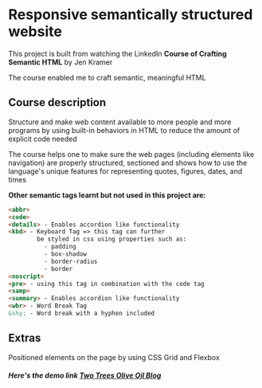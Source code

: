 # Responsive semantically structured website

This project is built from watching the LinkedIn __Course of Crafting Semantic HTML__ by Jen Kramer

The course enabled me to craft semantic, meaningful HTML

## Course description

Structure and make web content available to more people and more programs by using built-in behaviors in HTML to reduce the amount of explicit code needed 

The course helps one to make sure the web pages (including elements like navigation) are properly structured, sectioned and shows how to use the language's unique features for representing quotes, figures, dates, and times

__Other semantic tags learnt but not used in this project are:__

```html
<abbr>
<code>
<details> - Enables accordion like functionality
<kbd> - Keyboard Tag => this tag can further 
        be styled in css using properties such as: 
          - padding
          - box-shadow
          - border-radius 
          - border
<noscript>
<pre> - using this tag in combination with the code tag
<samp>
<summary> - Enables accordion like functionality
<wbr> - Word Break Tag
&shy; - Word break with a hyphen included
```

## Extras
Positioned elements on the page by using CSS Grid and Flexbox

##### Here's the demo link [Two Trees Olive Oil Blog](https://playful-cupcake-3d8c9f.netlify.app/ "Two trees olive oil")
